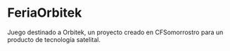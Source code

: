 # FeriaOrbitek
Juego destinado a Orbitek, un proyecto creado en CFSomorrostro para un producto de tecnología satelital.
